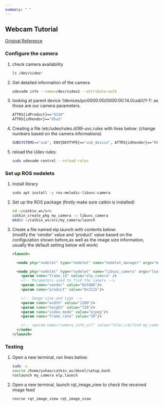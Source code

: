 ```yaml
---
summary: " "
---
```

## Webcam Tutorial

[Original Reference](https://msadowski.github.io/ros-web-tutorial-pt2-cameras/)

### Configure the camera

1. check camera availability

    ```bash
    ls /dev/video*
    ```

1. Get detailed information of the camera

    ```bash
    udevadm info --name=/dev/video1 --attribute-walk
    ```

1. looking at parent device ‘/devices/pci0000:00/0000:00:14.0/usb1/1-1’: as those are our camera parameters. 

    ```bash
    ATTRS{idProduct}=="9320"
    ATTRS{idVendor}=="05a3"
    ```

1. Creating a file /etc/udev/rules.d/99-uvc.rules with lines below: (change numbers based on the camera informations)

    ```bash
    SUBSYSTEMS=="usb", ENV{DEVTYPE}=="usb_device", ATTRS{idVendor}=="05a3", ATTRS{idProduct}=="9320", MODE="0666"
    ```

1. reload the Udev rules:

    ```bash
    sudo udevadm control --reload-rules
    ```

### Set up ROS nodelets

1. Install library

    ```bash
    sudo apt install -y ros-melodic-libuvc-camera
    ```
1. Set up the ROS package (firstly make sure catkin is installed)

    ```bash
    cd ~/catkin_ws/src
    catkin_create_pkg my_camera -s libuvc_camera
    mkdir ~/catkin_ws/src/my_camera/launch
    ```

1.  Create a file named elp.launch with contents below:  
(modify the ‘vendor’ value and ‘product’ value based on the configuration shown before,as well as the image size information, usually the default setting below will work)

    ```xml
    <launch>

      <node pkg="nodelet" type="nodelet" name="nodelet_manager" args="manager" output="screen"/>

      <node pkg="nodelet" type="nodelet" name="libuvc_camera" args="load libuvc_camera/driver /nodelet_manager" output="screen">
        <param name="frame_id" value="elp_camera" />
        <!-- Parameters used to find the camera -->
        <param name="vendor" value="0x5986"/>
        <param name="product" value="0x2115"/>

        <!-- Image size and type -->
        <param name="width" value="1280"/>
        <param name="height" value="720"/>
        <param name="video_mode" value="mjpeg"/>
        <param name="frame_rate" value="30"/>

        <!-- <param name="camera_info_url" value="file://$(find my_camera)/config/elp.yaml"/> -->
      </node>
    </launch>
    ```

### Testing

1. Open a new terminal, run lines below:

    ```bash
    sudo -s
    source /home/yuhao/catkin_ws/devel/setup.bash
    roslaunch my_camera elp.launch
    ```

1. Open a new terminal, launch rqt_image_view to check the received image feed

    ```bash
    rosrun rqt_image_view rqt_image_view
    ```

